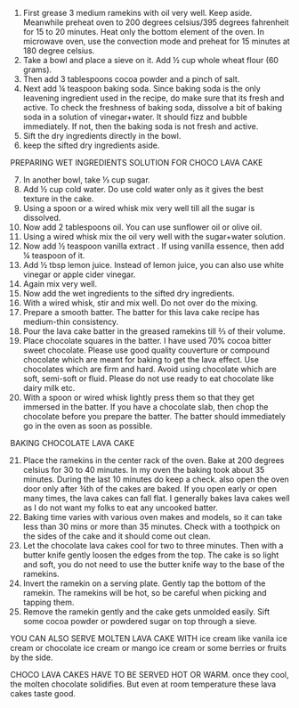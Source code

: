 1. First grease 3 medium ramekins with oil very well. Keep aside. Meanwhile preheat oven to 200 degrees celsius/395 degrees fahrenheit for 15 to 20 minutes. Heat only the bottom element of the oven. In microwave oven, use the convection mode and preheat for 15 minutes at 180 degree celsius.
2. Take a bowl and place a sieve on it. Add ½ cup whole wheat flour (60 grams).
3. Then add 3 tablespoons cocoa powder and a pinch of salt.
4. Next add ¼ teaspoon baking soda. Since baking soda is the only leavening ingredient used in the recipe, do make sure that its fresh and active. To check the freshness of baking soda, dissolve a bit of baking soda in a solution of vinegar+water. It should fizz and bubble immediately. If not, then the baking soda is not fresh and active.
5. Sift the dry ingredients directly in the bowl.
6. keep the sifted dry ingredients aside.


PREPARING WET INGREDIENTS SOLUTION FOR CHOCO LAVA CAKE


7. In another bowl, take ⅓ cup sugar.
8. Add ½ cup cold water. Do use cold water only as it gives the best texture in the cake.
9. Using a spoon or a wired whisk mix very well till all the sugar is dissolved.
10. Now add 2 tablespoons oil. You can use sunflower oil or olive oil.
11. Using a wired whisk mix the oil very well with the sugar+water solution.
12. Now add ½ teaspoon vanilla extract . If using vanilla essence, then add ¼ teaspoon of it.
13. Add ½ tbsp lemon juice. Instead of lemon juice, you can also use white vinegar or apple cider vinegar.
14. Again mix very well.
15. Now add the wet ingredients to the sifted dry ingredients.
16. With a wired whisk, stir and mix well. Do not over do the mixing.
17. Prepare a smooth batter. The batter for this lava cake recipe has medium-thin consistency.
18. Pour the lava cake batter in the greased ramekins till ⅔ of their volume.
19. Place chocolate squares in the batter. I have used 70% cocoa bitter sweet chocolate. Please use good quality couverture or compound chocolate which are meant for baking to get the lava effect. Use chocolates which are firm and hard. Avoid using chocolate which are soft, semi-soft or fluid. Please do not use ready to eat chocolate like dairy milk etc.
20. With a spoon or wired whisk lightly press them so that they get immersed in the batter. If you have a chocolate slab, then chop the chocolate before you prepare the batter. The batter should immediately go in the oven as soon as possible.


BAKING CHOCOLATE LAVA CAKE


21. Place the ramekins in the center rack of the oven. Bake at 200 degrees celsius for 30 to 40 minutes. In my oven the baking took about 35 minutes. During the last 10 minutes do keep a check. also open the oven door only after ¾th of the cakes are baked. If you open early or open many times, the lava cakes can fall flat. I generally bakes lava cakes well as I do not want my folks to eat any uncooked batter.
22. Baking time varies with various oven makes and models, so it can take less than 30 mins or more than 35 minutes. Check with a toothpick on the sides of the cake and it should come out clean.
23. Let the chocolate lava cakes cool for two to three minutes. Then with a butter knife gently loosen the edges from the top. The cake is so light and soft, you do not need to use the butter knife way to the base of the ramekins.
24. Invert the ramekin on a serving plate. Gently tap the bottom of the ramekin. The ramekins will be hot, so be careful when picking and tapping them.
25. Remove the ramekin gently and the cake gets unmolded easily. Sift some cocoa powder or powdered sugar on top through a sieve.

 YOU CAN ALSO SERVE MOLTEN LAVA CAKE WITH ice cream like vanila ice cream or chocolate ice cream or mango ice cream or some berries or fruits by the side.

CHOCO LAVA CAKES HAVE TO BE SERVED HOT OR WARM. once they cool, the molten chocolate solidifies. But even at room temperature these lava cakes taste good.